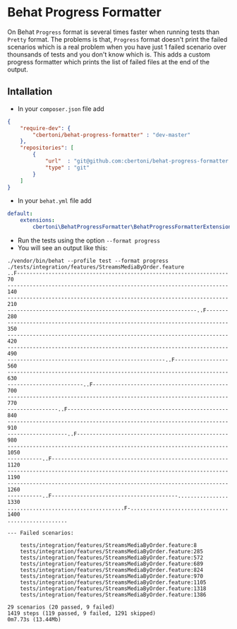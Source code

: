 # Behat Progress Formatter 
On Behat `Progress` format is several times faster when running tests than `Pretty` format. The problems is that, `Progress` format doesn't print the failed scenarios which is a real problem when you have just 1 failed scenario over thounsands of tests and you don't know which is.
This adds a custom progress formatter which prints the list of failed files at the end of the output.

## Intallation
- In your `composer.json` file add
```json
{
    "require-dev": {
        "cbertoni/behat-progress-formatter" : "dev-master"
    },
    "repositories": [
        {
            "url"  : "git@github.com:cbertoni/behat-progress-formatter.git",
            "type" : "git"
        }
    ]
}
```
- In your `behat.yml` file add
```yml
default:
    extensions:
        cbertoni\BehatProgressFormatter\BehatProgressFormatterExtension:
```
- Run the tests using the option `--format progress`
- You will see an output like this:
```
./vendor/bin/behat --profile test --format progress ./tests/integration/features/StreamsMediaByOrder.feature
..F------------------------------------------------------------------- 70
---------------------------------------------------------------------- 140
---------------------------------------------------------------------- 210
------------------------------------------------------------..F------- 280
---------------------------------------------------------------------- 350
---------------------------------------------------------------------- 420
---------------------------------------------------------------------- 490
--------------------------------------------------..F----------------- 560
---------------------------------------------------------------------- 630
------------------------..F------------------------------------------- 700
---------------------------------------------------------------------- 770
----------------..F--------------------------------------------------- 840
---------------------------------------------------------------------- 910
-------------------..F------------------------------------------------ 980
---------------------------------------------------------------------- 1050
-----------..F-------------------------------------------------------- 1120
---------------------------------------------------------------------- 1190
---------------------------------------------------------------------- 1260
-----------..F----------------------------------------................ 1330
.....................................F-............................... 1400
...................

--- Failed scenarios:

    tests/integration/features/StreamsMediaByOrder.feature:8
    tests/integration/features/StreamsMediaByOrder.feature:285
    tests/integration/features/StreamsMediaByOrder.feature:572
    tests/integration/features/StreamsMediaByOrder.feature:689
    tests/integration/features/StreamsMediaByOrder.feature:824
    tests/integration/features/StreamsMediaByOrder.feature:970
    tests/integration/features/StreamsMediaByOrder.feature:1105
    tests/integration/features/StreamsMediaByOrder.feature:1318
    tests/integration/features/StreamsMediaByOrder.feature:1386

29 scenarios (20 passed, 9 failed)
1419 steps (119 passed, 9 failed, 1291 skipped)
0m7.73s (13.44Mb)
```
